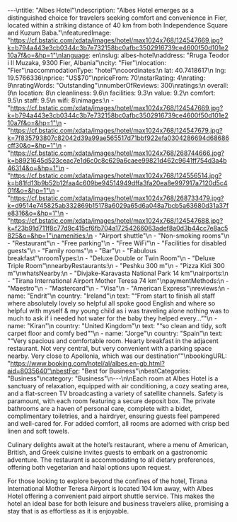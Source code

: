 ---\ntitle: "Albes Hotel"\ndescription: "Albes Hotel emerges as a distinguished choice for travelers seeking comfort and convenience in Fier, located within a striking distance of 40 km from both Independence Square and Kuzum Baba."\nfeaturedImage: "https://cf.bstatic.com/xdata/images/hotel/max1024x768/124547669.jpg?k=b794a443e3cb0344c3b7e732158bc0afbc3502916739ce4600f50d101e210a7f&o=&hp=1"\nlanguage: en\nslug: albes-hotel\naddress: "Rruga Teodor i II Muzaka, 9300 Fier, Albania"\ncity: "Fier"\nlocation: "Fier"\naccommodationType: "hotel"\ncoordinates:\n  lat: 40.7418617\n  lng: 19.5766336\nprice: "US$70"\npriceFrom: 70\nstarRating: 4\nrating: 9\nratingWords: "Outstanding"\nnumberOfReviews: 300\nratings:\n  overall: 9\n  location: 8\n  cleanliness: 9.6\n  facilities: 9.3\n  value: 9.2\n  comfort: 9.5\n  staff: 9.5\n  wifi: 8\nimages:\n  - "https://cf.bstatic.com/xdata/images/hotel/max1024x768/124547669.jpg?k=b794a443e3cb0344c3b7e732158bc0afbc3502916739ce4600f50d101e210a7f&o=&hp=1"\n  - "https://cf.bstatic.com/xdata/images/hotel/max1024x768/124547679.jpg?k=7f835793807c82042d39a99ae565517d71bbf922efa0304286694d68686cff30&o=&hp=1"\n  - "https://cf.bstatic.com/xdata/images/hotel/max1024x768/268744666.jpg?k=b8921645d523ceac7e1d6c0c8c629a6caee99821d462c9641ff754d3a4b46314&o=&hp=1"\n  - "https://cf.bstatic.com/xdata/images/hotel/max1024x768/124556514.jpg?k=b81fd13b9b52b12faa4c609be94514949dffa3fa20ea8e997917a7120d5c401f&o=&hp=1"\n  - "https://cf.bstatic.com/xdata/images/hotel/max1024x768/268733479.jpg?k=d9514e745825ab332869b15178a6029a65d6a048a7bcb5a63680d31a37fe8316&o=&hp=1"\n  - "https://cf.bstatic.com/xdata/images/hotel/max1024x768/124547688.jpg?k=f23b91d711f8c77d9c415cf6fb704a17254266063adef8a0d3b44cc7e8ac5825&o=&hp=1"\namenities:\n  - "Airport shuttle"\n  - "Non-smoking rooms"\n  - "Restaurant"\n  - "Free parking"\n  - "Free WiFi"\n  - "Facilities for disabled guests"\n  - "Family rooms"\n  - "Bar"\n  - "Fabulous breakfast"\nroomTypes:\n  - "Deluxe Double or Twin Room"\n  - "Deluxe Triple Room"\nnearbyRestaurants:\n  - "Peshku 300 m"\n  - "Pizza Kidi 300 m"\nwhatsNearby:\n  - "Divjake-Karavasta National Park 14 km"\nairports:\n  - "Tirana International Airport Mother Teresa 74 km"\npaymentMethods:\n  - "Maestro"\n  - "Mastercard"\n  - "Visa"\n  - "American Express"\nreviews:\n  - name: "Endrit"\n    country: "Ireland"\n    text: "“From start to finish all staff where absolutely lovely so helpful all spoke good English and where so helpful with myself & my young child as i was traveling alone nothing was to much to ask if i needed hot water for the baby they helped every...”"\n  - name: "Kiran"\n    country: "United Kingdom"\n    text: "“so clean and tidy, soft carpet floor and comfy bed”"\n  - name: "Jorge"\n    country: "Spain"\n    text: "“Very spacious and comfortable room. Hearty breakfast in the adjacent restaurant. Not very central, but very convenient with a parking space nearby. Very close to Apollonia, which was our destination”"\nbookingURL: "https://www.booking.com/hotel/al/albes.en-gb.html?aid=8035640"\nbestFor: "Best for Business"\nbestCategories: "Business"\ncategory: "Business"\n---\n\nEach room at Albes Hotel is a sanctuary of relaxation, equipped with air conditioning, a cozy seating area, and a flat-screen TV broadcasting a variety of satellite channels. Safety is paramount, with each room featuring a secure deposit box. The private bathrooms are a haven of personal care, complete with a bidet, complimentary toiletries, and a hairdryer, ensuring guests feel pampered and well-cared for. For added comfort, all rooms are adorned with crisp bed linen and soft towels.

Culinary delights await at the hotel’s restaurant, where a menu of American, British, and Greek cuisine invites guests to embark on a gastronomic adventure. The restaurant is accommodating to all dietary preferences, offering both vegetarian and halal options upon request.

For those looking to explore beyond the confines of the hotel, Tirana International Mother Teresa Airport is located 104 km away, with Albes Hotel offering a convenient paid airport shuttle service. This makes the hotel an ideal base for both leisure and business travelers alike, promising a stay that is as effortless as it is enjoyable.